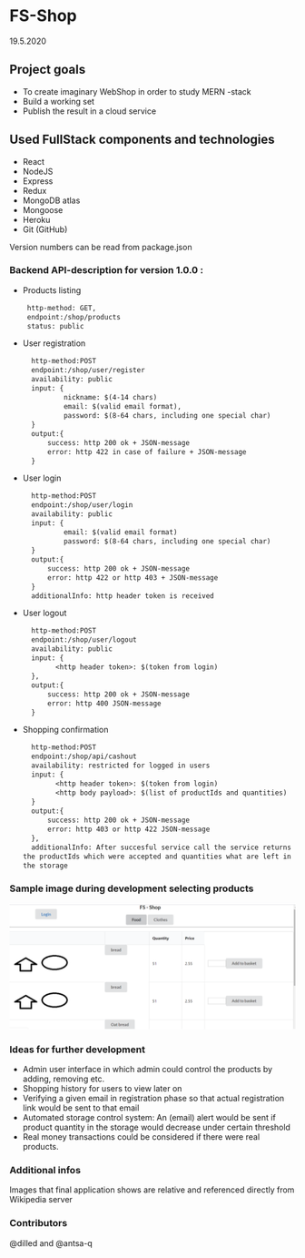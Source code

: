 # FS-Shop

19.5.2020 

## Project goals
- To create imaginary WebShop in order to study MERN -stack
- Build a working set
- Publish the result in a cloud service

## Used FullStack components and technologies

- React
- NodeJS
- Express
- Redux
- MongoDB atlas
- Mongoose
- Heroku
- Git (GitHub)

Version numbers can be read from package.json

 ### Backend API-description for version 1.0.0 :

 * Products listing 
   
        http-method: GET,
        endpoint:/shop/products
        status: public
   

* User registration

        http-method:POST
        endpoint:/shop/user/register
        availability: public
        input: {
                nickname: $(4-14 chars)
                email: $(valid email format),
                password: $(8-64 chars, including one special char)
        }
        output:{
            success: http 200 ok + JSON-message
            error: http 422 in case of failure + JSON-message
        }
       

* User login

        http-method:POST
        endpoint:/shop/user/login
        availability: public
        input: {
                email: $(valid email format)
                password: $(8-64 chars, including one special char)
        }
        output:{
            success: http 200 ok + JSON-message
            error: http 422 or http 403 + JSON-message
        }
        additionalInfo: http header token is received

* User logout

        http-method:POST
        endpoint:/shop/user/logout
        availability: public
        input: {
              <http header token>: $(token from login)            
        },
        output:{
            success: http 200 ok + JSON-message
            error: http 400 JSON-message
        }

* Shopping confirmation

        http-method:POST
        endpoint:/shop/api/cashout
        availability: restricted for logged in users
        input: {
              <http header token>: $(token from login)
              <http body payload>: $(list of productIds and quantities)
        }
        output:{
            success: http 200 ok + JSON-message
            error: http 403 or http 422 JSON-message
        },        
        additionalInfo: After succesful service call the service returns the productIds which were accepted and quantities what are left in the storage

### Sample image during development selecting products

![FS-Shop](./images/FS-Shop.png)

### Ideas for further development
* Admin user interface in which admin could control the products by adding, removing etc.
* Shopping history for users to view later on
* Verifying a given email in registration phase so that actual registration link would be sent to that email
* Automated storage control system: An (email) alert would be sent if product quantity in the storage would decrease under certain threshold
* Real money transactions could be considered if there were real products.

### Additional infos
 Images that final application shows are relative and referenced directly from Wikipedia server 

### Contributors
@dilled and @antsa-q